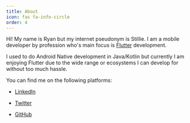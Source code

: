 ```yaml
---
title: About
icon: fas fa-info-circle
order: 4
---
```


Hi! My name is Ryan but my internet pseudonym is Stillie. I am a mobile developer by profession who's main focus is [Flutter](https://flutter.dev/) development.

I used to do Android Native development in Java/Kotlin but currently I am enjoying Flutter due to the wide range or ecosystems I can develop for without too much hassle.

You can find me on the following platforms:

* [LinkedIn](https://www.linkedin.com/in/ryanvdw/)

* [Twitter](https://twitter.com/TheRealStillie)

* [GitHub](https://github.com/stillie)
